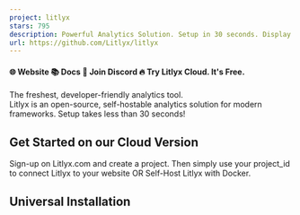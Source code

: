 ```yaml
---
project: litlyx
stars: 795
description: Powerful Analytics Solution. Setup in 30 seconds. Display all your data on a Simple, AI-powered dashboard. Fully self-hostable and GDPR compliant.
url: https://github.com/Litlyx/litlyx
---
```


#### 🌐 Website 📚 Docs 👾 Join Discord 🔥 Try Litlyx Cloud. It's Free.

The freshest, developer-friendly analytics tool.  
Litlyx is an open-source, self-hostable analytics solution for modern frameworks. Setup takes less than 30 seconds!

  

Get Started on our Cloud Version
--------------------------------

Sign-up on Litlyx.com and create a project. Then simply use your project\_id to connect Litlyx to your website OR Self-Host Litlyx with Docker.

Universal Installation
----------------------

<script defer data-project\="your\_project\_id" src\="https://cdn.jsdelivr.net/gh/litlyx/litlyx-js/browser/litlyx.js"\></script\>

Importing Litlyx with a direct script instantly starts tracking `Page visits`, `Browsers`, `Devices`, `Operating Systems`, `Bouncing Rate`, `Real-Time Online Users`, `Unique Sessions`, `Countries`, and `Average Session Time`.

All Javascript Runtimes
=======================

You can install Litlyx using `npm`, `pnpm`, `yarn` or any modern package managers:

npm i litlyx-js

Litlyx natively works with all JavaScript / TypeScript frameworks. You can use Litlyx in all WordPress Websites by injecting JS code using a plug-in. Litlyx also works in serverless environments with Cloud (or Edge) Functions.

Import
======

Import litlyx-js library into your code:

import { Lit } from 'litlyx-js';

Once imported, you need to initialize Litlyx:

Lit.init('your\_project\_id');

After initialization, Litlyx will automatically track analytics such as `Page visits`, `Browsers`, `Devices`, `Operating Systems`, `Real-Time Online Users`, `Unique Sessions`, `Countries`, and `Average Session Time`.

Track Custom Events
===================

You aren't just limited to the built-in KPIs. With Litlyx, you can create your own events to track in your project.

Lit.event('click\_on\_buy\_item');

If you want more specific tracking, you can use the `metadata` field, like this:

Lit.event('click\_on\_buy\_item', {
  metadata: {
    'product-name': 'Coca-Cola',
    'price': 1.50,
    'currency': 'EUR'
  }
});

Litlyx makes it easy for you to tailor your analytics to your project's needs.

Fire Your First Event with cURL
===============================

Want to quickly see how Litlyx works with events? Use the cURL command below to send a test event. Just replace the `project_id` with your actual project ID in your terminal.

curl -X POST "https://broker.litlyx.com/event" \\
  -H "Content-Type: application/json" \\
  -d '{
    "pid": "project\_id",
    "name": "testEvent1",
    "metadata": "{\\"test\\": \\"something\\"}",
    "website": "something",
    "userAgent": "something"
  }'

Self-Hosting with Docker
========================

To self-host the Litlyx dashboard, first **fork** this repository.

Then run the following command:

docker-compose build

after the build finishes, run:

docker-compose up

at localhost:3000 you will see your own instance of the Litlyx Dashboard.

Forward data to your local instance with script tag
---------------------------------------------------

To forward your data on your self-hosted instance, you need to set up the following variables: add your `data-host`, add your `data-port`, and add your `data-secure`, setting it to true if it is HTTPS, and false if it is HTTP.

<script defer data-project\="your\_project\_id" 
        data-host\="your-host-name" 
        data-port\="your-port" 
        data-secure\="true/false"
        src\="https://cdn.jsdelivr.net/gh/litlyx/litlyx-js/browser/litlyx.js"\>
</script\>

Official Docs
=============

For more info read our documentation. (will be improved in the near future using Mintlify!)

Join Discord
============

If you need more information, interact with us or the community, help, or want to provide feedbacks, feel free to join us on the Litlyx Discord

Contributors
============

Every kind of contribution is accepted in this stage of the project. In the future we will improve the contributor onboarding process.

### Thank you!

License
=======

Litlyx is licensed under the Apache 2.0 license.
